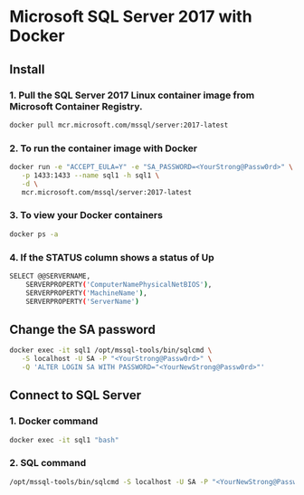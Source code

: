 # Microsoft SQL Server 2017 with Docker

## Install

### 1. Pull the SQL Server 2017 Linux container image from Microsoft Container Registry.

```bash
docker pull mcr.microsoft.com/mssql/server:2017-latest
```

### 2. To run the container image with Docker

```bash
docker run -e "ACCEPT_EULA=Y" -e "SA_PASSWORD=<YourStrong@Passw0rd>" \
   -p 1433:1433 --name sql1 -h sql1 \
   -d \
   mcr.microsoft.com/mssql/server:2017-latest
```

### 3. To view your Docker containers

```bash
docker ps -a
```

### 4. If the STATUS column shows a status of Up

```bash
SELECT @@SERVERNAME,
    SERVERPROPERTY('ComputerNamePhysicalNetBIOS'),
    SERVERPROPERTY('MachineName'),
    SERVERPROPERTY('ServerName')
```

## Change the SA password

```bash
docker exec -it sql1 /opt/mssql-tools/bin/sqlcmd \
   -S localhost -U SA -P "<YourStrong@Passw0rd>" \
   -Q 'ALTER LOGIN SA WITH PASSWORD="<YourNewStrong@Passw0rd>"'
```

## Connect to SQL Server

### 1. Docker command

```bash
docker exec -it sql1 "bash"
```

### 2. SQL command

```bash
/opt/mssql-tools/bin/sqlcmd -S localhost -U SA -P "<YourNewStrong@Passw0rd>"
```
